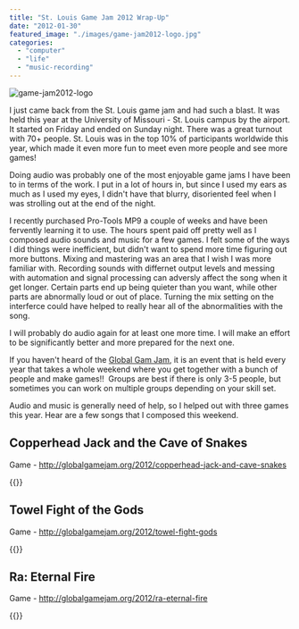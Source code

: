 ```yaml
---
title: "St. Louis Game Jam 2012 Wrap-Up"
date: "2012-01-30"
featured_image: "./images/game-jam2012-logo.jpg"
categories: 
  - "computer"
  - "life"
  - "music-recording"
---
```


![](./images/game-jam2012-logo.jpg "game-jam2012-logo")

I just came back from the St. Louis game jam and had such a blast. It was held this year at the University of Missouri - St. Louis campus by the airport. It started on Friday and ended on Sunday night. There was a great turnout with 70+ people. St. Louis was in the top 10% of participants worldwide this year, which made it even more fun to meet even more people and see more games!

Doing audio was probably one of the most enjoyable game jams I have been to in terms of the work. I put in a lot of hours in, but since I used my ears as much as I used my eyes, I didn't have that blurry, disoriented feel when I was strolling out at the end of the night.

I recently purchased Pro-Tools MP9 a couple of weeks and have been fervently learning it to use. The hours spent paid off pretty well as I composed audio sounds and music for a few games. I felt some of the ways I did things were inefficient, but didn't want to spend more time figuring out more buttons. Mixing and mastering was an area that I wish I was more familiar with. Recording sounds with differnet output levels and messing with automation and signal processing can adversly affect the song when it get longer. Certain parts end up being quieter than you want, while other parts are abnormally loud or out of place. Turning the mix setting on the interferce could have helped to really hear all of the abnormalities with the song.

I will probably do audio again for at least one more time. I will make an effort to be significantly better and more prepared for the next one.

If you haven't heard of the [Global Gam Jam](http://globalgamejam.org/), it is an event that is held every year that takes a whole weekend where you get together with a bunch of people and make games!!  Groups are best if there is only 3-5 people, but sometimes you can work on multiple groups depending on your skill set.

Audio and music is generally need of help, so I helped out with three games this year. Hear are a few songs that I composed this weekend.

## Copperhead Jack and the Cave of Snakes

Game - http://globalgamejam.org/2012/copperhead-jack-and-cave-snakes

{{<audio-player src="/audio/title-screen.mp3" >}}

## Towel Fight of the Gods

Game - http://globalgamejam.org/2012/towel-fight-gods

{{<audio-player src="/audio/god-game-level.mp3" >}}

## Ra: Eternal Fire
Game - http://globalgamejam.org/2012/ra-eternal-fire

{{<audio-player src="/audio//phoenix.mp3" >}}

